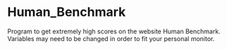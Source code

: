 # Human_Benchmark
Program to get extremely high scores on the website Human Benchmark. Variables may need to be changed in order to fit your personal monitor.
